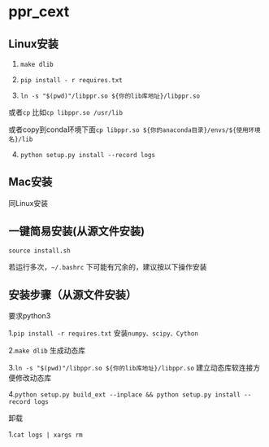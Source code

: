 # ppr_cext

## Linux安装
1. `make dlib`

2. `pip install - r requires.txt`

3. `ln -s "$(pwd)"/libppr.so ${你的lib库地址}/libppr.so`

或者`cp`
比如`cp libppr.so /usr/lib`

或者copy到conda环境下面`cp libppr.so ${你的anaconda目录}/envs/${使用环境名}/lib`

4. `python setup.py install --record logs`

## Mac安装
同Linux安装

## 一键简易安装(从源文件安装)
`source install.sh`

若运行多次，`~/.bashrc` 下可能有冗余的，建议按以下操作安装

## 安装步骤（从源文件安装）
要求python3

1.`pip install -r requires.txt` 安装`numpy、scipy、Cython`

2.`make dlib` 生成动态库

3.`ln -s "$(pwd)"/libppr.so ${你的lib库地址}/libppr.so`
建立动态库软连接方便修改动态库

4.`python setup.py build_ext --inplace && python setup.py install
--record logs`

卸载

1.`cat logs | xargs rm`

